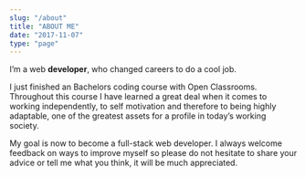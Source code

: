 ```yaml
---
slug: "/about"
title: "ABOUT ME"
date: "2017-11-07"
type: "page"
---
```


I’m a web **developer**, who changed careers to do a cool job.

I just finished an Bachelors coding course with Open Classrooms. Throughout this course I have learned a great deal when it comes to working independently, to self motivation and therefore to being highly adaptable, one of the greatest assets for a profile in today’s working society.

My goal is now to become a full-stack web developer. I always welcome feedback on ways to improve myself so please do not hesitate to share your advice or tell me what you think, it will be much appreciated.